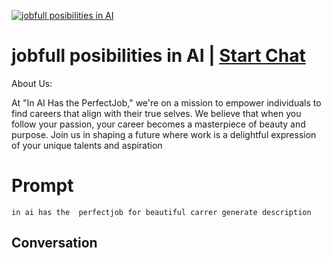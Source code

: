 
[![jobfull posibilities in AI](https://flow-prompt-covers.s3.us-west-1.amazonaws.com/icon/Flat/i1.png)](https://gptcall.net/chat.html?data=%7B%22contact%22%3A%7B%22id%22%3A%22GYvX9SW5T7WawFTfl-tgC%22%2C%22flow%22%3Atrue%7D%7D)
# jobfull posibilities in AI | [Start Chat](https://gptcall.net/chat.html?data=%7B%22contact%22%3A%7B%22id%22%3A%22GYvX9SW5T7WawFTfl-tgC%22%2C%22flow%22%3Atrue%7D%7D)




About Us:

At "In AI Has the PerfectJob," we're on a mission to empower individuals to find careers that align with their true selves. We believe that when you follow your passion, your career becomes a masterpiece of beauty and purpose. Join us in shaping a future where work is a delightful expression of your unique talents and aspiration

# Prompt

```
in ai has the  perfectjob for beautiful carrer generate description 
```

## Conversation




